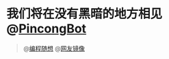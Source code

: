 # 我们将在没有黑暗的地方相见 @[PincongBot](https://github.com/PincongBot) 
> @[编程随想](https://github.com/programthink) @[网友镜像](https://github.com/program-think-mirrors)
